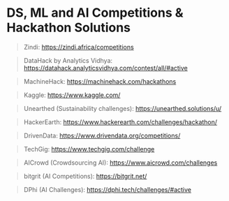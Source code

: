 # DS, ML and AI Competitions & Hackathon Solutions
> Zindi: https://zindi.africa/competitions

> DataHack by Analytics Vidhya: https://datahack.analyticsvidhya.com/contest/all/#active

> MachineHack: https://machinehack.com/hackathons

> Kaggle: https://www.kaggle.com/

> Unearthed (Sustainability challenges): https://unearthed.solutions/u/

> HackerEarth: https://www.hackerearth.com/challenges/hackathon/

> DrivenData: https://www.drivendata.org/competitions/

> TechGig: https://www.techgig.com/challenge

> AICrowd (Crowdsourcing AI): https://www.aicrowd.com/challenges

> bitgrit (AI Competitions): https://bitgrit.net/

> DPhi (AI Challenges): https://dphi.tech/challenges/#active


